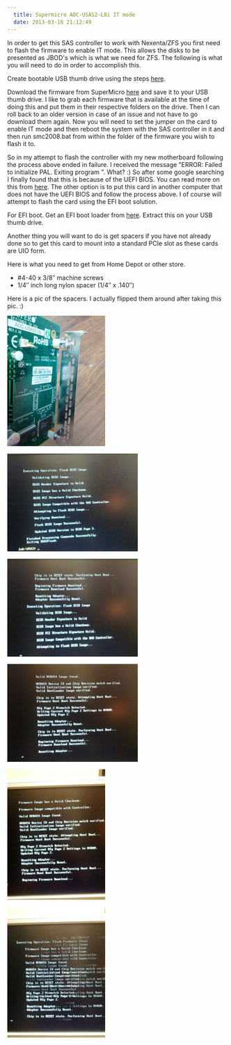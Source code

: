 ```yaml
---
  title: Supermicro AOC-USAS2-L8i IT mode
  date: 2013-03-18 21:12:49
---
```


In order to get this SAS controller to work with Nexenta/ZFS you first
need to flash the firmware to enable IT mode. This allows the disks to
be presented as JBOD's which is what we need for ZFS. The following is
what you will need to do in order to accomplish this.

Create bootable USB thumb drive using the steps [here](http://www.sevenforums.com/tutorials/46707-ms-dos-bootable-flash-drive-create.html "http\://www.sevenforums.com/tutorials/46707-ms-dos-bootable-flash-drive-create.html").

Download the firmware from SuperMicro [here](ftp://ftp.supermicro.com/driver/SAS/LSI/2008/IR_IT/Firmware/IT/ "ftp://ftp.supermicro.com/driver/SAS/LSI/2008/IR_IT/Firmware/IT/") and
save it to your USB thumb drive. I like to grab each firmware that is
available at the time of doing this and put them in their respective
folders on the drive. Then I can roll back to an older version in case
of an issue and not have to go download them again. Now you will need to
set the jumper on the card to enable IT mode and then reboot the system
with the SAS controller in it and then run smc2008.bat from within the
folder of the firmware you wish to flash it to.

So in my attempt to flash the controller with my new motherboard
following the process above ended in failure. I received the
message "ERROR: Failed to initialize PAL. Exiting program ". What? :)
So after some google searching I finally found that this is because of
the UEFI BIOS. You can read more on this from [here](http://www.supermicro.com/support/faqs/faq.cfm?faq=12970 "http\://www.supermicro.com/support/faqs/faq.cfm?faq=12970").
The other option is to put this card in another computer that does not
have the UEFI BIOS and follow the process above. I of course will
attempt to flash the card using the EFI boot solution.

For EFI boot. Get an EFI boot loader from [here](http://www.msi.com/service/download/nbdriver-19781.html "http\://www.msi.com/service/download/nbdriver-19781.html").
Extract this on your USB thumb drive.

Another thing you will want to do is get spacers if you have not already
done so to get this card to mount into a standard PCIe slot as these
cards are UIO form.

Here is what you need to get from Home Depot or other store.

-   \#4-40 x 3/8″ machine screws
-   1/4″ inch long nylon spacer (1/4″ x .140″)

Here is a pic of the spacers. I actually flipped them around after
taking this pic. :)

![2013-03-07 20.52.31](../../assets/2013-03-07-20.52.31-225x300.jpg)

![2013-03-07 20.45.40](../../assets/2013-03-07-20.45.40-300x225.jpg)

![2013-03-07 20.45.34](../../assets/2013-03-07-20.45.34-300x225.jpg)

![2013-03-07 20.45.29](../../assets/2013-03-07-20.45.29-300x225.jpg)

![2013-03-07 20.45.20](../../assets/2013-03-07-20.45.20-225x300.jpg)

![2013-03-07 20.45.16](../../assets/2013-03-07-20.45.16-225x300.jpg)
